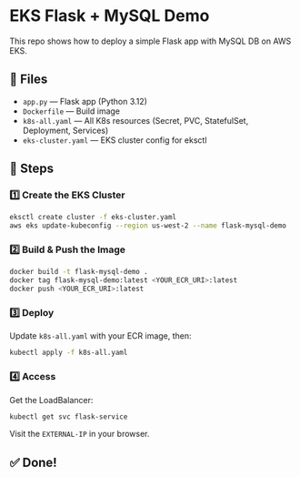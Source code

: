 # EKS Flask + MySQL Demo

This repo shows how to deploy a simple Flask app with MySQL DB on AWS EKS.

## 📂 Files

- `app.py` — Flask app (Python 3.12)
- `Dockerfile` — Build image
- `k8s-all.yaml` — All K8s resources (Secret, PVC, StatefulSet, Deployment, Services)
- `eks-cluster.yaml` — EKS cluster config for eksctl

## 🚀 Steps

### 1️⃣ Create the EKS Cluster

```bash
eksctl create cluster -f eks-cluster.yaml
aws eks update-kubeconfig --region us-west-2 --name flask-mysql-demo
```

### 2️⃣ Build & Push the Image

```bash
docker build -t flask-mysql-demo .
docker tag flask-mysql-demo:latest <YOUR_ECR_URI>:latest
docker push <YOUR_ECR_URI>:latest
```

### 3️⃣ Deploy

Update `k8s-all.yaml` with your ECR image, then:

```bash
kubectl apply -f k8s-all.yaml
```

### 4️⃣ Access

Get the LoadBalancer:

```bash
kubectl get svc flask-service
```

Visit the `EXTERNAL-IP` in your browser.

## ✅ Done!